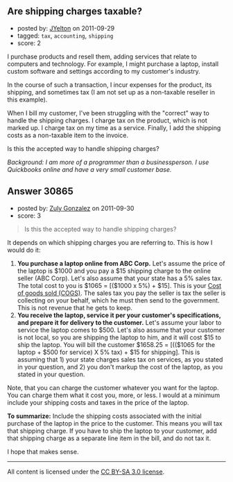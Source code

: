 ## Are shipping charges taxable?

- posted by: [JYelton](https://stackexchange.com/users/-1/8924-jyelton) on 2011-09-29
- tagged: `tax`, `accounting`, `shipping`
- score: 2

I purchase products and resell them, adding services that relate to computers and technology. For example, I might purchase a laptop, install custom software and settings according to my customer's industry.

In the course of such a transaction, I incur expenses for the product, its shipping, and sometimes tax (I am not set up as a non-taxable reseller in this example).

When I bill my customer, I've been struggling with the "correct" way to handle the shipping charges. I charge tax on the product, which is not marked up. I charge tax on my time as a service. Finally, I add the shipping costs as a non-taxable item to the invoice.

Is this the accepted way to handle shipping charges?

*Background: I am more of a programmer than a businessperson. I use Quickbooks online and have a very small customer base.*


## Answer 30865

- posted by: [Zuly Gonzalez](https://stackexchange.com/users/-1/2692-zuly-gonzalez) on 2011-09-30
- score: 3

<blockquote>
  <p>Is this the accepted way to handle shipping charges?</p>
</blockquote>

<p>It depends on which shipping charges you are referring to. This is how I would do it:</p>

<ol>
<li><strong>You purchase a laptop online from ABC Corp.</strong> Let's assume the price of the laptop is $1000 and you pay a $15 shipping charge to the online seller (ABC Corp). Let's also assume that your state has a 5% sales tax. The total cost to you is $1065 = [($1000 x 5%) + $15]. This is your <a href="http://en.wikipedia.org/wiki/Cost_of_goods_sold#Cost_of_goods_for_resale" rel="nofollow">Cost of goods sold (COGS)</a>. The sales tax you pay the seller is tax the seller is collecting on your behalf, which he must then send to the government. This is not revenue that he gets to keep.</li>
<li><strong>You receive the laptop, service it per your customer's specifications, and prepare it for delivery to the customer.</strong> Let's assume your labor to service the laptop comes to $500. Let's also assume that your customer is not local, so you are shipping the laptop to him, and it will cost $15 to ship the laptop. You will bill the customer $1658.25 = [(($1065 for the laptop + $500 for service) X 5% tax) + $15 for shipping]. This is assuming that 1) your state charges sales tax on services, as you stated in your question, and 2) you don't markup the cost of the laptop, as you stated in your question.</li>
</ol>

<p>Note, that you can charge the customer whatever you want for the laptop. You can charge them what it cost you, more, or less. I would at a minimum include your shipping costs and taxes in the price of the laptop.</p>

<p><strong>To summarize:</strong> Include the shipping costs associated with the initial purchase of the laptop in the price to the customer. This means you will tax that shipping charge. If you have to ship the laptop to your customer, add that shipping charge as a separate line item in the bill, and do not tax it.</p>

<p>I hope that makes sense.</p>




---

All content is licensed under the [CC BY-SA 3.0 license](https://creativecommons.org/licenses/by-sa/3.0/).

